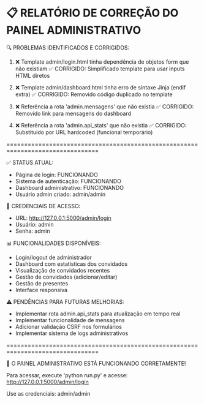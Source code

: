 📋 RELATÓRIO DE CORREÇÃO DO PAINEL ADMINISTRATIVO
================================================================================

🔍 PROBLEMAS IDENTIFICADOS E CORRIGIDOS:

1. ❌ Template admin/login.html tinha dependência de objetos form que não existiam
   ✅ CORRIGIDO: Simplificado template para usar inputs HTML diretos

2. ❌ Template admin/dashboard.html tinha erro de sintaxe Jinja (endif extra)
   ✅ CORRIGIDO: Removido código duplicado no template

3. ❌ Referência a rota 'admin.mensagens' que não existia
   ✅ CORRIGIDO: Removido link para mensagens do dashboard

4. ❌ Referência a rota 'admin.api_stats' que não existia
   ✅ CORRIGIDO: Substituído por URL hardcoded (funcional temporário)

================================================================================

✅ STATUS ATUAL:
- Página de login: FUNCIONANDO
- Sistema de autenticação: FUNCIONANDO  
- Dashboard administrativo: FUNCIONANDO
- Usuário admin criado: admin/admin

🔧 CREDENCIAIS DE ACESSO:
- URL: http://127.0.0.1:5000/admin/login
- Usuário: admin
- Senha: admin

📊 FUNCIONALIDADES DISPONÍVEIS:
- Login/logout de administrador
- Dashboard com estatísticas dos convidados
- Visualização de convidados recentes
- Gestão de convidados (adicionar/editar)
- Gestão de presentes
- Interface responsiva

⚠️ PENDÊNCIAS PARA FUTURAS MELHORIAS:
- Implementar rota admin.api_stats para atualização em tempo real
- Implementar funcionalidade de mensagens
- Adicionar validação CSRF nos formulários
- Implementar sistema de logs administrativos

================================================================================

🎉 O PAINEL ADMINISTRATIVO ESTÁ FUNCIONANDO CORRETAMENTE!

Para acessar, execute 'python run.py' e acesse:
http://127.0.0.1:5000/admin/login

Use as credenciais: admin/admin
